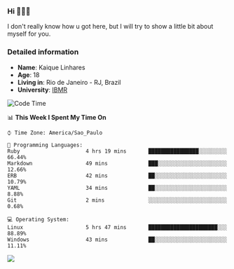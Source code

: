 ### Hi 🙋🏽‍♂️

I don't really know how u got here, but I will try to show a little bit about myself for you.

### Detailed information

* **Name**: Kaique Linhares
* **Age**: 18
* **Living in**: Rio  de Janeiro - RJ, Brazil
* **University**: [IBMR](https://www.ibmr.br/)

<!--START_SECTION:waka-->
![Code Time](http://img.shields.io/badge/Code%20Time-6%20hrs%2030%20mins-blue)

📊 **This Week I Spent My Time On** 

```text
⌚︎ Time Zone: America/Sao_Paulo

💬 Programming Languages: 
Ruby                     4 hrs 19 mins       ████████████████░░░░░░░░░   66.44% 
Markdown                 49 mins             ███░░░░░░░░░░░░░░░░░░░░░░   12.66% 
ERB                      42 mins             ██░░░░░░░░░░░░░░░░░░░░░░░   10.79% 
YAML                     34 mins             ██░░░░░░░░░░░░░░░░░░░░░░░   8.88% 
Git                      2 mins              ░░░░░░░░░░░░░░░░░░░░░░░░░   0.68%

💻 Operating System: 
Linux                    5 hrs 47 mins       ██████████████████████░░░   88.89% 
Windows                  43 mins             ██░░░░░░░░░░░░░░░░░░░░░░░   11.11%

```


<!--END_SECTION:waka-->

<a href="https://www.linkedin.com/in/kaique-linhares-25a840208/"  target="_blank"><img src="https://img.shields.io/badge/-LinkedIn-%230077B5?style=for-the-badge&logo=linkedin&logoColor=white" target="_blank"></a>
